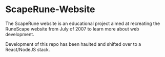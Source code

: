 # ScapeRune-Website

The ScapeRune website is an educational project aimed at recreating the RuneScape website from July of 2007 to learn more about web development.

Development of this repo has been haulted and shifted over to a React/NodeJS stack.

